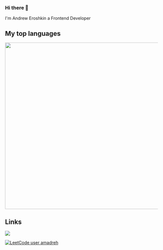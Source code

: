 ### Hi there 👋
I'm Andrew Eroshkin a Frontend Developer

## My top languages

<img src="https://wakatime.com/share/@amadreh/42553cb9-5d31-42ca-9a53-0f378c688262.svg" width="550">

## Links
[<img src="https://img.shields.io/badge/LinkedIn-0077B5?style=for-the-badge&logo=linkedin&logoColor=white">](https://www.linkedin.com/in/andrey-eroshkin/)

[![LeetCode user amadreh](https://img.shields.io/badge/dynamic/json?style=for-the-badge&labelColor=black&color=%23ffa116&label=Solved&query=solvedOverTotal&url=https%3A%2F%2Fleetcode-badge.vercel.app%2Fapi%2Fusers%2Famadreh&logo=leetcode&logoColor=yellow)](https://leetcode.com/amadreh/)
